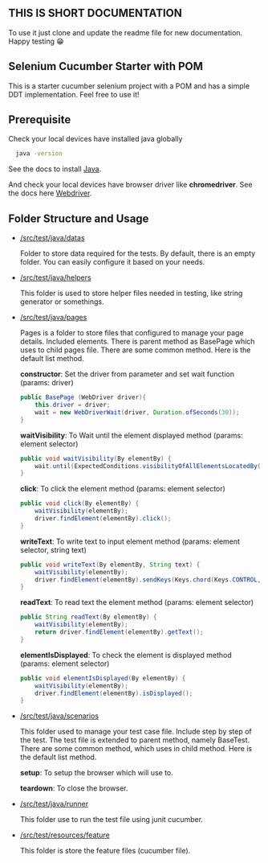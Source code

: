 
## THIS IS SHORT DOCUMENTATION
To use it just clone and update the readme file for new documentation. Happy testing 😁

## Selenium Cucumber Starter with POM

This is a starter cucumber selenium project with a POM and has a simple DDT implementation. Feel free to use it!


## Prerequisite

Check your local devices have installed java globally

```bash
  java -version

```
See the docs to install [Java](https://www.java.com/download/ie_manual.jsp).

And check your local devices have browser driver like **chromedriver**. See the docs here [Webdriver](https://www.selenium.dev/documentation/webdriver/troubleshooting/errors/driver_location/#quick-reference).





## Folder Structure and Usage

- [/src/test/java/datas](#testdatas)
    
    Folder to store data required for the tests. By default, there is an empty folder. You can easily configure it based on your needs.
- [/src/test/java/helpers](#testhelpers)
    
    This folder is used to store helper files needed in testing, like string generator or somethings.
- [/src/test/java/pages](#testpages)
    
    Pages is a folder to store files that configured to manage your page details. Included elements. There is parent method as BasePage which uses to child pages file. There are some common method. Here is the default list method.

    **constructor**: Set the driver from parameter and set wait function (params: driver)
    
    ```java
    public BasePage (WebDriver driver){
        this.driver = driver;
        wait = new WebDriverWait(driver, Duration.ofSeconds(30));
    }

    ```
    **waitVisibility**: To Wait until the element displayed method (params: element selector)
    ```java
    public void waitVisibility(By elementBy) {
        wait.until(ExpectedConditions.visibilityOfAllElementsLocatedBy(elementBy));
    }

    ```
    **click**: To click the element method (params: element selector)
    
    ```java
    public void click(By elementBy) {
        waitVisibility(elementBy);
        driver.findElement(elementBy).click();
    }

    ```
    **writeText**: To write text to input element method (params: element selector, string text)
    
    ```java
    public void writeText(By elementBy, String text) {
        waitVisibility(elementBy);
        driver.findElement(elementBy).sendKeys(Keys.chord(Keys.CONTROL, "a"), text);
    }

    ```
    **readText**: To read text the element method (params: element selector)
    
    ```java
    public String readText(By elementBy) {
        waitVisibility(elementBy);
        return driver.findElement(elementBy).getText();
    }

    ```
    **elementIsDisplayed**: To check the element is displayed method (params: element selector)
    
    ```java
    public void elementIsDisplayed(By elementBy) {
        waitVisibility(elementBy);
        driver.findElement(elementBy).isDisplayed();
    }

    ```
- [/src/test/java/scenarios](#testscenarios)

    This folder used to manage your test case file. Include step by step of the test. The test file is extended to parent method, namely BaseTest. There are some common method, which uses in child method. Here is the default list method.
    
    **setup**: To setup the browser which will use to.

    **teardown**: To close the browser.
- [/src/test/java/runner](#testrunner)

    This folder use to run the test file using junit cucumber.
- [/src/test/resources/feature](#resourcefeature)

    This folder is store the feature files (cucumber file).


